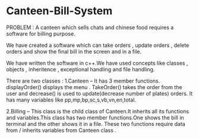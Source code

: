 # Canteen-Bill-System

PROBLEM : A canteen which sells chats and chinese food requires a software for billing purpose.

We have created a software which can take orders , update orders , delete orders and show the final bill in the screen and in a file.

We have written the software  in c++.We have used concepts like classes , objects , inheritence , exceptional handling and file handling.

There are two classes : 
1.Canteen – It has 3 member functions. displayOrder() displays the menu . TakeOrder() takes the order from the user and decrease() is used to update(decrease number              of plates) orders. 
            It  has many variables like pp,mp,bp,sc,s,vb,vn,en,total.

2.Billing – This  class is the child class of Canteen.It inherits all its functions and variables.This class has two member functions.One shows the bill in terminal              and the other shows it in a file.
            These two functions require data from / inherits variables from Canteen class . 

